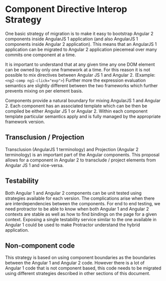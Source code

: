 # Component Directive Interop Strategy

One basic strategy of migration is to make it easy to bootstrap Angular 2 components inside AngularJS 1 application (and also AngularJS 1 components inside Angular 2 application). This means that an AngularJS 1 application can be migrated to Angular 2 application piecemeal over many commits one component at a time.

It is important to understand that at any given time any one  DOM element can be owned by only one framework at a time. For this reason it is not possible to mix directives between Angular JS 1 and Angular 2. (Example: `<ng2-comp ng1-click="exp">`) Further more the expression evaluation semantics are slightly different between the two frameworks which further prevents mixing on per element basis.

Components provide a natural boundary for mixing AngularJS 1 and Angular 2. Each component has an associated template which can be then be compiled be either Angular JS 1 or Angular 2. Within each component template particular semantics apply and is fully managed by the appropriate framework version.

## Transclusion / Projection

Transclusion (AngularJS 1 terminology) and Projection (Angular 2 terminology) is an important part of the Angular components. This proposal allows for a component in Angular 2 to transclude / project elements from Angular JS 1 and vice-versa.


## Testability

Both Angular 1 and Angular 2 components can be unit tested using strategies available for each version. The complications arise when there are interdependencies between the components.
For end to end testing, we need protractor to be able to know when both Angular 1 and Angular 2 contexts are stable as well as how to find bindings on the page for a given context. Exposing a single testability service similar to the one available in Angular 1 could be used to make Protractor understand the hybrid application.


## Non-component code

This strategy is based on using component boundaries as the boundaries between the Angular 1 and Angular 2 code. However there is a lot of Angular 1 code that is not component based, this code needs to be migrated using different strategies described in other sections of this document.
